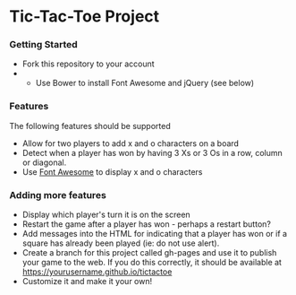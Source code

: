 # Tic-Tac-Toe Project

### Getting Started

* Fork this repository to your account
* * Use Bower to install Font Awesome and jQuery (see below)

### Features
The following features should be supported

* Allow for two players to add x and o characters on a board
* Detect when a player has won by having 3 Xs or 3 Os in a row, column or diagonal.
* Use [Font Awesome](https://fortawesome.github.io/Font-Awesome/) to display x and o characters

### Adding more features

* Display which player's turn it is on the screen
* Restart the game after a player has won - perhaps a restart button?
* Add messages into the HTML for indicating that a player has won or if a square has already been played (ie: do not use alert).
* Create a branch for this project called gh-pages and use it to publish your game to the web. If you do this correctly, it should be available at https://yourusername.github.io/tictactoe
* Customize it and make it your own!
